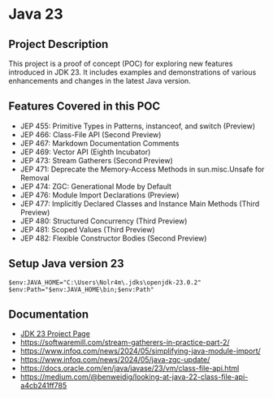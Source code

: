 # Java 23

## Project Description
This project is a proof of concept (POC) for exploring new features introduced in JDK 23. 
It includes examples and demonstrations of various enhancements and changes in the latest Java version.

## Features Covered in this POC
- JEP 455: Primitive Types in Patterns, instanceof, and switch (Preview)
- JEP 466: Class-File API (Second Preview)
- JEP 467: Markdown Documentation Comments
- JEP 469: Vector API (Eighth Incubator)
- JEP 473: Stream Gatherers (Second Preview)
- JEP 471: Deprecate the Memory-Access Methods in sun.misc.Unsafe for Removal
- JEP 474: ZGC: Generational Mode by Default
- JEP 476: Module Import Declarations (Preview)
- JEP 477: Implicitly Declared Classes and Instance Main Methods (Third Preview)
- JEP 480: Structured Concurrency (Third Preview)
- JEP 481: Scoped Values (Third Preview)
- JEP 482: Flexible Constructor Bodies (Second Preview)


## Setup Java version 23
`$env:JAVA_HOME="C:\Users\Nolr4m\.jdks\openjdk-23.0.2"`
`$env:Path="$env:JAVA_HOME\bin;$env:Path"`

## Documentation
- [JDK 23 Project Page](https://openjdk.org/projects/jdk/23/)
- https://softwaremill.com/stream-gatherers-in-practice-part-2/
- https://www.infoq.com/news/2024/05/simplifying-java-module-import/
- https://www.infoq.com/news/2024/05/java-zgc-update/
- https://docs.oracle.com/en/java/javase/23/vm/class-file-api.html
- https://medium.com/@benweidig/looking-at-java-22-class-file-api-a4cb241ff785